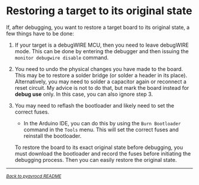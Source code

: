 # Restoring a target to its original state

If, after debugging, you want to restore a target board to its original state, a few things have to be done:

1. If your target is a debugWIRE MCU, then you need to leave debugWIRE mode. This can be done by entering the debugger and then issuing the `monitor debugwire disable` command.

2. You need to undo the physical changes you have made to the board. This may be to restore a solder bridge (or solder a header in its place). Alternatively, you may need to solder a capacitor again or reconnect a reset circuit. My advice is not to do that, but mark the board instead for **debug use** only.  In this case, you can also ignore step 3. 

3. You may need to reflash the bootloader and likely need to set the correct fuses. 

   - In the Arduino IDE, you can do this by using the `Burn Bootloader` command in the `Tools` menu. This will set the correct fuses and reinstall the bootloader.

   To restore the board to its exact original state before debugging, you must download the bootloader and record the fuses before initiating the debugging process. Then you can easily restore the original state.



------

[<small><i>Back to pyavrocd README</i></small>](https://github.com/felias-fogg/pyavrocd/blob/main/README.md)

